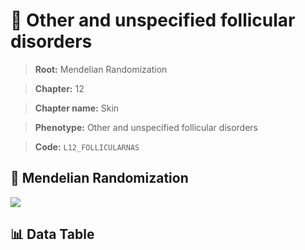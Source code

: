 # 🧪 Other and unspecified follicular disorders

> **Root:** Mendelian Randomization

> **Chapter:** 12  

> **Chapter name:** Skin

> **Phenotype:** Other and unspecified follicular disorders  

> **Code:** `L12_FOLLICULARNAS`

## 🧬 Mendelian Randomization  

<img src="/MR/Figures/Forward/L12_FOLLICULARNAS.png"/>

## 📊 Data Table

<CsvTableMRF src="/MR/Data/Forward/L12_FOLLICULARNAS.csv"/>
